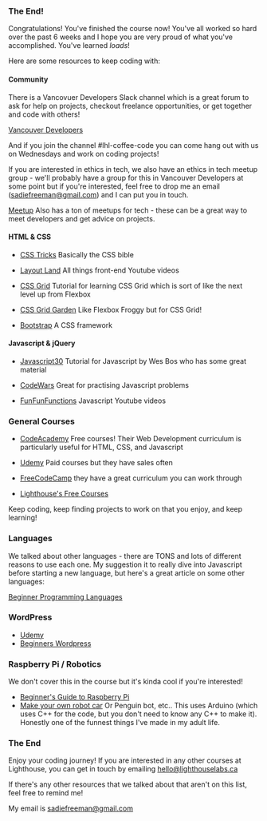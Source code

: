 ### The End!

Congratulations! You've finished the course now! You've all worked so hard over the past 6 weeks and I hope you are very proud of what you've accomplished. You've learned _loads_!

Here are some resources to keep coding with:

#### Community

There is a Vancovuer Developers Slack channel which is a great forum to ask for help on projects, checkout freelance opportunities, or get together and code with others!

[Vancouver Developers](https://yvrdev.herokuapp.com/)

And if you join the channel #lhl-coffee-code you can come hang out with us on Wednesdays and work on coding projects!

If you are interested in ethics in tech, we also have an ethics in tech meetup group - we'll probably have a group for this in Vancouver Developers at some point but if you're interested, feel free to drop me an email (sadiefreeman@gmail.com) and I can put you in touch.

[Meetup](https://www.meetup.com/) Also has a ton of meetups for tech - these can be a great way to meet developers and get advice on projects.

#### HTML & CSS

- [CSS Tricks](https://css-tricks.com/) Basically the CSS bible

- [Layout Land](https://www.youtube.com/channel/UC7TizprGknbDalbHplROtag) All things front-end Youtube videos

- [CSS Grid](https://cssgrid.io/) Tutorial for learning CSS Grid which is sort of like the next level up from Flexbox

- [CSS Grid Garden](http://cssgridgarden.com/) Like Flexbox Froggy but for CSS Grid!

- [Bootstrap](https://getbootstrap.com/) A CSS framework

#### Javascript & jQuery

- [Javascript30](https://javascript30.com/) Tutorial for Javascript by Wes Bos who has some great material

- [CodeWars](/www.codewars.com) Great for practising Javascript problems

- [FunFunFunctions](https://www.youtube.com/channel/UCO1cgjhGzsSYb1rsB4bFe4Q) Javascript Youtube videos

### General Courses

- [CodeAcademy](https://www.codecademy.com/) Free courses! Their Web Development curriculum is particularly useful for HTML, CSS, and Javascript

- [Udemy](https://www.udemy.com/) Paid courses but they have sales often

- [FreeCodeCamp](https://www.freecodecamp.org/) they have a great curriculum you can work through

- [Lighthouse's Free Courses](http://lighthouse-labs.thinkific.com/)

Keep coding, keep finding projects to work on that you enjoy, and keep learning!

### Languages

We talked about other languages - there are TONS and lots of different reasons to use each one. My suggestion it to really dive into Javascript before starting a new language, but here's a great article on some other languages:

[Beginner Programming Languages](https://www.codementor.io/codementorteam/beginner-programming-language-job-salary-community-7s26wmbm6)

### WordPress

- [Udemy](https://www.udemy.com/topic/wordpress/)
- [Beginners Wordpress](https://www.wpbeginner.com/beginners-guide/how-to-learn-wordpress-for-free-in-a-week-or-less/)

### Raspberry Pi / Robotics

We don't cover this in the course but it's kinda cool if you're interested!

- [Beginner's Guide to Raspberry Pi](https://gizmodo.com/the-beginners-guide-to-the-raspberry-pi-1782608097)
- [Make your own robot car](https://www.elegoo.com/) Or Penguin bot, etc.. This uses Arduino (which uses C++ for the code, but you don't need to know any C++ to make it). Honestly one of the funnest things I've made in my adult life.

### The End

Enjoy your coding journey! If you are interested in any other courses at Lighthouse, you can get in touch by emailing hello@lighthouselabs.ca

If there's any other resources that we talked about that aren't on this list, feel free to remind me!

My email is sadiefreeman@gmail.com
